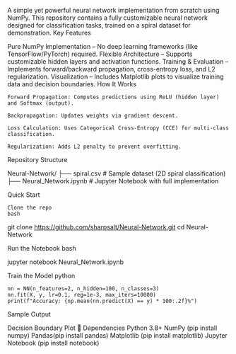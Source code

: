 A simple yet powerful neural network implementation from scratch using NumPy. This repository contains a fully customizable neural network designed for classification tasks, trained on a spiral dataset for demonstration.
 Key Features

Pure NumPy Implementation – No deep learning frameworks (like TensorFlow/PyTorch) required.
Flexible Architecture – Supports customizable hidden layers and activation functions.
Training & Evaluation – Implements forward/backward propagation, cross-entropy loss, and L2 regularization.
Visualization – Includes Matplotlib plots to visualize training data and decision boundaries.
How It Works

    Forward Propagation: Computes predictions using ReLU (hidden layer) and Softmax (output).

    Backpropagation: Updates weights via gradient descent.

    Loss Calculation: Uses Categorical Cross-Entropy (CCE) for multi-class classification.

    Regularization: Adds L2 penalty to prevent overfitting.

Repository Structure

Neural-Network/
├── spiral.csv               # Sample dataset (2D spiral classification)
├── Neural_Network.ipynb     # Jupyter Notebook with full implementation

Quick Start

    Clone the repo
    bash

git clone https://github.com/sharpsalt/Neural-Network.git
cd Neural-Network

Run the Notebook
bash

jupyter notebook Neural_Network.ipynb

Train the Model
python

    nn = NN(n_features=2, n_hidden=100, n_classes=3)
    nn.fit(X, y, lr=0.1, reg=1e-3, max_iters=10000)
    print(f"Accuracy: {np.mean(nn.predict(X) == y) * 100:.2f}%")

 Sample Output

Decision Boundary Plot
🔧 Dependencies
    Python 3.8+
    NumPy (pip install numpy)
    Pandas(pip install pandas)
    Matplotlib (pip install matplotlib)
    Jupyter Notebook (pip install notebook)
